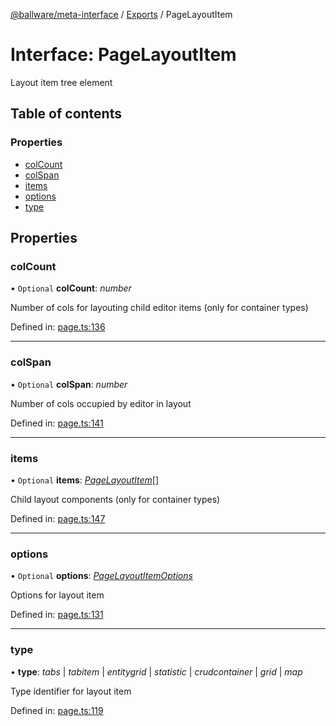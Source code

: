 [@ballware/meta-interface](../README.md) / [Exports](../modules.md) / PageLayoutItem

# Interface: PageLayoutItem

Layout item tree element

## Table of contents

### Properties

- [colCount](pagelayoutitem.md#colcount)
- [colSpan](pagelayoutitem.md#colspan)
- [items](pagelayoutitem.md#items)
- [options](pagelayoutitem.md#options)
- [type](pagelayoutitem.md#type)

## Properties

### colCount

• `Optional` **colCount**: *number*

Number of cols for layouting child editor items (only for container types)

Defined in: [page.ts:136](https://github.com/ballware/ballware-client/blob/88ab695/packages/meta-interface/src/page.ts#L136)

___

### colSpan

• `Optional` **colSpan**: *number*

Number of cols occupied by editor in layout

Defined in: [page.ts:141](https://github.com/ballware/ballware-client/blob/88ab695/packages/meta-interface/src/page.ts#L141)

___

### items

• `Optional` **items**: [*PageLayoutItem*](pagelayoutitem.md)[]

Child layout components (only for container types)

Defined in: [page.ts:147](https://github.com/ballware/ballware-client/blob/88ab695/packages/meta-interface/src/page.ts#L147)

___

### options

• `Optional` **options**: [*PageLayoutItemOptions*](pagelayoutitemoptions.md)

Options for layout item

Defined in: [page.ts:131](https://github.com/ballware/ballware-client/blob/88ab695/packages/meta-interface/src/page.ts#L131)

___

### type

• **type**: *tabs* \| *tabitem* \| *entitygrid* \| *statistic* \| *crudcontainer* \| *grid* \| *map*

Type identifier for layout item

Defined in: [page.ts:119](https://github.com/ballware/ballware-client/blob/88ab695/packages/meta-interface/src/page.ts#L119)
